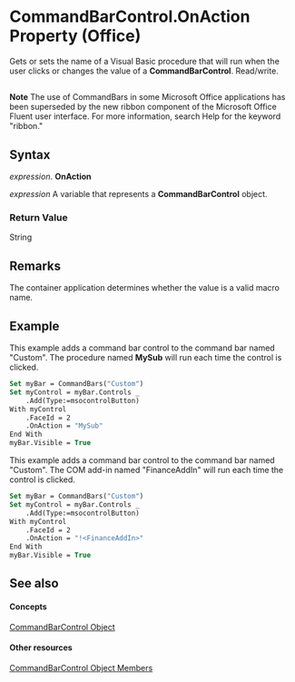 
# CommandBarControl.OnAction Property (Office)

Gets or sets the name of a Visual Basic procedure that will run when the user clicks or changes the value of a  **CommandBarControl**. Read/write.


## 


 **Note**  The use of CommandBars in some Microsoft Office applications has been superseded by the new ribbon component of the Microsoft Office Fluent user interface. For more information, search Help for the keyword "ribbon."


## Syntax

 _expression_. **OnAction**

 _expression_ A variable that represents a **CommandBarControl** object.


### Return Value

String


## Remarks

The container application determines whether the value is a valid macro name.


## Example

This example adds a command bar control to the command bar named "Custom". The procedure named  **MySub** will run each time the control is clicked.


```vb
Set myBar = CommandBars("Custom") 
Set myControl = myBar.Controls _ 
    .Add(Type:=msocontrolButton) 
With myControl 
    .FaceId = 2 
    .OnAction = "MySub" 
End With 
myBar.Visible = True
```

This example adds a command bar control to the command bar named "Custom". The COM add-in named "FinanceAddIn" will run each time the control is clicked.




```vb
Set myBar = CommandBars("Custom") 
Set myControl = myBar.Controls _ 
    .Add(Type:=msocontrolButton) 
With myControl 
    .FaceId = 2 
    .OnAction = "!<FinanceAddIn>" 
End With 
myBar.Visible = True
```


## See also


#### Concepts


[CommandBarControl Object](b104ec00-beeb-a927-4b7b-108f4e3164f5.md)
#### Other resources


[CommandBarControl Object Members](1d2360e4-7511-a3a4-9959-2f7c8282bf99.md)